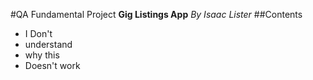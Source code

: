 #QA Fundamental Project
**Gig Listings App** _By Isaac Lister_
##Contents

* I Don't
 * understand
 * why this
  * Doesn't work
